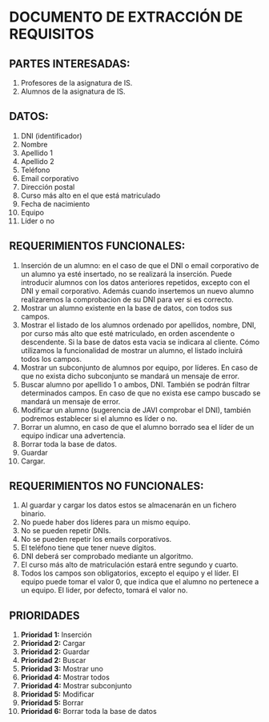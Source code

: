 # DOCUMENTO DE EXTRACCIÓN DE REQUISITOS

## PARTES INTERESADAS:
1. Profesores de la asignatura de IS.
2. Alumnos de la asignatura de IS.


## DATOS:
1. DNI (identificador)
2. Nombre
3. Apellido 1
4. Apellido 2
5. Teléfono
6. Email corporativo
7. Dirección postal
8. Curso más alto en el que está matriculado
9. Fecha de nacimiento
10. Equipo
11. Líder o no

## REQUERIMIENTOS FUNCIONALES:
1. Inserción de un alumno: en el caso de que el DNI o email corporativo de un alumno ya esté insertado, no se realizará la inserción. Puede introducir alumnos con los datos anteriores repetidos, excepto con el DNI y email corporativo. Además cuando insertemos un nuevo alumno realizaremos la comprobacion de su DNI para ver si es correcto.
2. Mostrar un alumno existente en la base de datos, con todos sus campos.
3. Mostrar el listado de los alumnos ordenado por apellidos, nombre, DNI, por curso más alto que esté matriculado, en orden ascendente o descendente. Si la base de datos esta vacia se indicara al cliente. Cómo utilizamos la funcionalidad de mostrar un alumno, el listado incluirá todos los campos.
4. Mostrar un subconjunto de alumnos por equipo, por líderes. En caso de que no exista dicho subconjunto se mandará un mensaje de error.
5. Buscar alumno por apellido 1 o ambos, DNI. También se podrán filtrar determinados campos. En caso de que no exista ese campo buscado se mandará un mensaje de error.
6. Modificar un alumno (sugerencia de JAVI comprobar el DNI), también podremos establecer si el alumno es líder o no.
7. Borrar un alumno, en caso de que el alumno borrado sea el líder de un equipo indicar una advertencia.
8. Borrar toda la base de datos.
9. Guardar
10. Cargar.

## REQUERIMIENTOS NO FUNCIONALES:
1. Al guardar y cargar los datos estos se almacenarán en un fichero binario.
2. No puede haber dos líderes para un mismo equipo.
3. No se pueden repetir DNIs.
4. No se pueden repetir los emails corporativos.
5. El teléfono tiene que tener nueve dígitos.
6. DNI deberá ser comprobado mediante un algoritmo.
7. El curso más alto de matriculación estará entre segundo y cuarto.
8. Todos los campos son obligatorios, excepto el equipo y el líder. El equipo puede tomar el valor 0, que indica que el alumno no pertenece a un equipo. El lider, por defecto, tomará el valor no.

## PRIORIDADES
1. **Prioridad 1:** Inserción
2. **Prioridad 2:** Cargar
3. **Prioridad 2:** Guardar
4. **Prioridad 2:** Buscar
5. **Prioridad 3:** Mostrar uno
6. **Prioridad 4:** Mostrar todos 
7. **Prioridad 4:** Mostrar subconjunto
8. **Prioridad 5:** Modificar
9. **Prioridad 5:** Borrar
10. **Prioridad 6:** Borrar toda la base de datos


